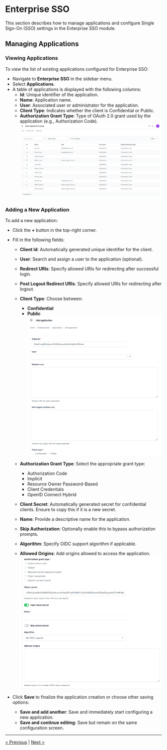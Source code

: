 # Enterprise SSO

This section describes how to manage applications and configure Single Sign-On (SSO) settings in the Enterprise SSO module.

## Managing Applications

### Viewing Applications
To view the list of existing applications configured for Enterprise SSO:

- Navigate to **Enterprise SSO** in the sidebar menu.
- Select **Applications**.
- A table of applications is displayed with the following columns:
   - **Id**: Unique identifier of the application.
   - **Name**: Application name.
   - **User**: Associated user or administrator for the application.
   - **Client Type**: Indicates whether the client is Confidential or Public.
   - **Authorization Grant Type**: Type of OAuth 2.0 grant used by the application (e.g., Authorization Code).
   ![](img/sso_01.png)

### Adding a New Application
To add a new application:

- Click the **+** button in the top-right corner.
- Fill in the following fields:
   - **Client Id**: Automatically generated unique identifier for the client.
   - **User**: Search and assign a user to the application (optional).
   - **Redirect URIs**: Specify allowed URIs for redirecting after successful login.
   - **Post Logout Redirect URIs**: Specify allowed URIs for redirecting after logout.
   - **Client Type**: Choose between:
     - **Confidential**
     - **Public**
     ![](img/sso_02.png)

   - **Authorization Grant Type**: Select the appropriate grant type:
     - Authorization Code
     - Implicit
     - Resource Owner Password-Based
     - Client Credentials
     - OpenID Connect Hybrid
   - **Client Secret**: Automatically generated secret for confidential clients. Ensure to copy this if it is a new secret.
   - **Name**: Provide a descriptive name for the application.
   - **Skip Authorization**: Optionally enable this to bypass authorization prompts.
   - **Algorithm**: Specify OIDC support algorithm if applicable.
   - **Allowed Origins**: Add origins allowed to access the application.
   ![](img/sso_03.png)

- Click **Save** to finalize the application creation or choose other saving options:
   - **Save and add another**: Save and immediately start configuring a new application.
   - **Save and continue editing**: Save but remain on the same configuration screen.

---

[< Previous](add-on-services.md) | [Next >](ai_assistants.md)

